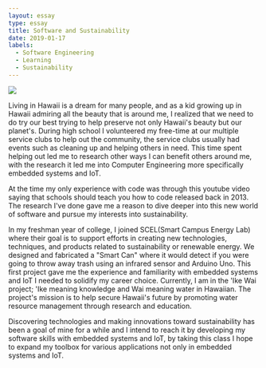 ```yaml
---
layout: essay
type: essay
title: Software and Sustainability 
date: 2019-01-17
labels:
  - Software Engineering
  - Learning
  - Sustainability
---
```


<img class="ui tiny left circular floated image" src="../images/hawaii_sunset.jpeg">


Living in Hawaii is a dream for many people, and as a kid growing up in Hawaii admiring all the beauty that is around me, I realized that we need to do try our best trying to help preserve not only Hawaii's beauty but our planet's. During high school I volunteered my free-time at our multiple service clubs to help out the community, the service clubs usually had events such as cleaning up and helping others in need. This time spent helping out led me to research other ways I can benefit others around me, with the research it led me into Computer Engineering more specifically embedded systems and IoT. 

At the time my only experience with code was through this youtube video saying that schools should teach you how to code released back in 2013. The research I've done gave me a reason to dive deeper into this new world of software and pursue my interests into sustainability. 

In my freshman year of college, I joined SCEL(Smart Campus Energy Lab) where their goal is to support efforts in creating new technologies, techniques, and products related to sustainability or renewable energy. We designed and fabricated a "Smart Can" where it would detect if you were going to throw away trash using an infrared sensor and Arduino Uno. This first project gave me the experience and familiarity with embedded systems and IoT I needed to solidify my career choice. Currently, I am in the 'Ike Wai project; 'Ike meaning knowledge and Wai meaning water in Hawaiian. The project's mission is to help secure Hawaii's future by promoting water resource management through research and education.

Discovering technologies and making innovations toward sustainability has been a goal of mine for a while and I intend to reach it by developing my software skills with embedded systems and IoT, by taking this class I hope to expand my toolbox for various applications not only in embedded systems and IoT. 













